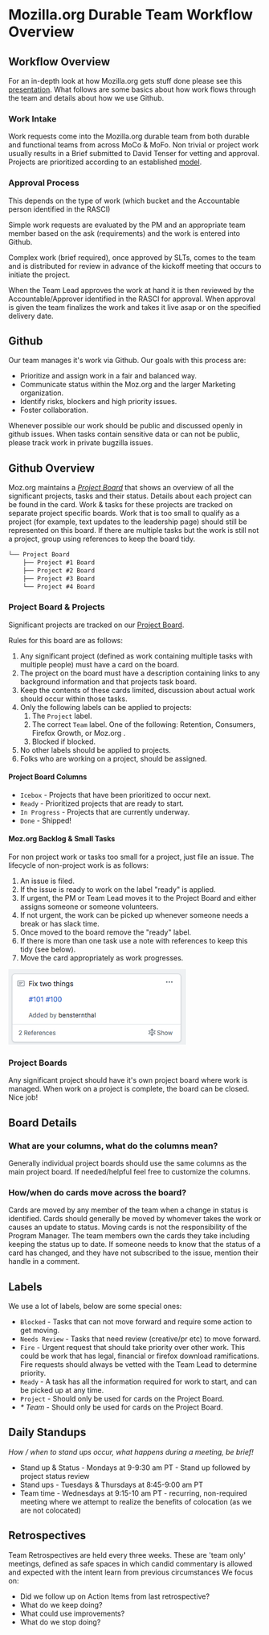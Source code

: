 # Mozilla.org Durable Team Workflow Overview

## Workflow Overview

For an in-depth look at how Mozilla.org gets stuff done please see this [presentation](https://docs.google.com/presentation/d/1p4PLfoEZW8OVoBT1ZBVu4NOOz6WUeqySpnWaeNrAVTQ/edit#slide=id.g2b28aa21b3_2_585). What follows are some basics about how work flows through the team and details about
how we use Github.

### Work Intake

Work requests come into the Mozilla.org durable team from both durable and functional teams from across MoCo & MoFo. Non trivial or project work usually results in a Brief submitted to David Tenser for vetting and approval. Projects are prioritized according to an established [model](https://docs.google.com/presentation/d/1MnxtGiPuYZ1KxFY-KM-NQh7VFlaysJp7gB4rBkJyFXo/edit). 



### Approval Process

This depends on the type of work (which bucket and the Accountable person identified in the RASCI)

Simple work requests are evaluated by the PM and an appropriate team member based on the ask (requirements) and the work is entered into Github.

Complex work (brief required), once approved by SLTs, comes to the team and is distributed for review in advance of the kickoff meeting that occurs to initiate the project.

When the Team Lead approves the work at hand it is then reviewed by the Accountable/Approver identified in the RASCI for approval.  When approval is given the team finalizes the work and takes it live asap or on the specified delivery date.


## Github

Our team manages it's work via Github. Our goals with this process are:

- Prioritize and assign work in a fair and balanced way.
- Communicate status within the Moz.org and the larger Marketing organization.
- Identify risks, blockers and high priority issues.
- Foster collaboration.

Whenever possible our work should be public and discussed openly in github issues. When tasks contain sensitive data
or can not be public, please track work in private bugzilla issues.


## Github Overview

Moz.org maintains a *[Project Board](https://github.com/mozilla/bedrock/projects/3)* that shows an overview of all the significant projects, tasks and their status. Details about each project can be found in the card. Work & tasks for these projects are tracked on separate project specific boards. Work that is too small to qualify as a project (for example, text updates to the leadership page) should still be represented on this board. If there are multiple tasks but the work is still not a project, group using references to keep the board tidy.

```
└── Project Board
    ├── Project #1 Board
    ├── Project #2 Board
    ├── Project #3 Board
    └── Project #4 Board
```

### Project Board & Projects

Significant projects are tracked on our [Project Board](https://github.com/mozilla/bedrock/projects/3).

Rules for this board are as follows:

1. Any significant project (defined as work containing multiple tasks with multiple people) must have a card on the board.
1. The project on the board must have a description containing links to any background information and that projects task board. 
1. Keep the contents of these cards limited, discussion about actual work should occur within those tasks.
1. Only the following labels can be applied to projects:
      1. The `Project` label.
      2. The correct `Team` label. One of the following: Retention, Consumers, Firefox Growth, or Moz.org . 
      3. Blocked if blocked.
1. No other labels should be applied to projects.
1. Folks who are working on a project, should be assigned.

#### Project Board Columns

- `Icebox` - Projects that have been prioritized to occur next.
- `Ready` - Prioritized projects that are ready to start.
- `In Progress` - Projects that are currently underway.
- `Done` - Shipped!

#### Moz.org Backlog & Small Tasks

For non project work or tasks too small for a project, just file an issue. The lifecycle of non-project work is as follows:

1. An issue is filed.
1. If the issue is ready to work on the label "ready" is applied.
1. If urgent, the PM or Team Lead moves it to the Project Board and either assigns someone or someone volunteers.
1. If not urgent, the work can be picked up whenever someone needs a break or has slack time.
1. Once moved to the board remove the "ready" label. 
1. If there is more than one task use a note with references to keep this tidy (see below).
1. Move the card appropriately as work progresses.

![Github References](mozdotorgdurable/references.png)

### Project Boards

Any significant project should have it's own project board where work is managed. When work on a project is complete, the board can be closed. Nice job!

## Board Details

### What are your columns, what do the columns mean?

Generally individual project boards should use the same columns as the main project board. If needed/helpful feel free to customize the columns.

### How/when do cards move across the board?

Cards are moved by any member of the team when a change in status is identified. Cards should generally be moved by whomever takes the work or causes an update to status. Moving cards is not the responsibility of the Program Manager. The team members own the cards they take including keeping the status up to date. If someone needs to know that the status of a card has changed, and they have not subscribed to the issue, mention their handle in a comment.

## Labels

We use a lot of labels, below are some special ones:

- `Blocked` - Tasks that can not move forward and require some action to get moving. 
- `Needs Review` - Tasks that need review (creative/pr etc) to move forward. 
- `Fire` -  Urgent request that should take priority over other work. This could be work that has legal, financial or firefox download ramifications. Fire requests should always be vetted with the Team Lead to determine priority.
- `Ready` - A task has all the information required for work to start, and can be picked up at any time.
- `Project` - Should only be used for cards on the Project Board.
- _* Team_ -  Should only be used for cards on the Project Board.


## Daily Standups

*How / when to stand ups occur, what happens during a meeting, be brief!*

* Stand up & Status - Mondays at 9-9:30 am PT - Stand up followed by project status review 
* Stand ups - Tuesdays & Thursdays at 8:45-9:00 am PT
* Team time - Wednesdays at 9:15-10 am PT - recurring, non-required meeting where we attempt to realize the benefits of colocation (as we are not colocated)


## Retrospectives

Team Retrospectives are held every three weeks. These are 'team only' meetings, defined as safe spaces in which candid commentary is allowed and expected with the intent learn from previous circumstances
We focus on: 
- Did we follow up on Action Items from last retrospective?
- What do we keep doing?
- What could use improvements?
- What do we stop doing?
